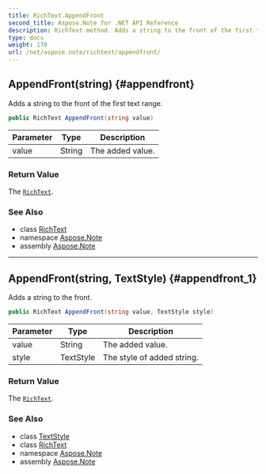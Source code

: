 ```yaml
---
title: RichText.AppendFront
second_title: Aspose.Note for .NET API Reference
description: RichText method. Adds a string to the front of the first text range
type: docs
weight: 170
url: /net/aspose.note/richtext/appendfront/
---
```

## AppendFront(string) {#appendfront}

Adds a string to the front of the first text range.

```csharp
public RichText AppendFront(string value)
```

| Parameter | Type | Description |
| --- | --- | --- |
| value | String | The added value. |

### Return Value

The [`RichText`](../).

### See Also

* class [RichText](../)
* namespace [Aspose.Note](../../richtext/)
* assembly [Aspose.Note](../../../)

---

## AppendFront(string, TextStyle) {#appendfront_1}

Adds a string to the front.

```csharp
public RichText AppendFront(string value, TextStyle style)
```

| Parameter | Type | Description |
| --- | --- | --- |
| value | String | The added value. |
| style | TextStyle | The style of added string. |

### Return Value

The [`RichText`](../).

### See Also

* class [TextStyle](../../textstyle/)
* class [RichText](../)
* namespace [Aspose.Note](../../richtext/)
* assembly [Aspose.Note](../../../)


